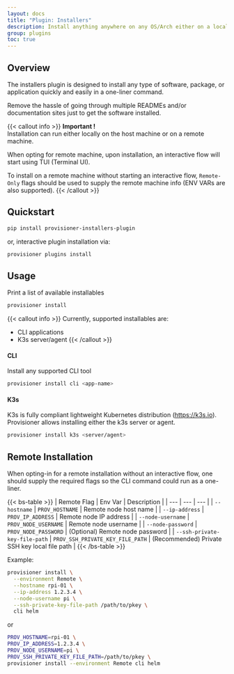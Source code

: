 ```yaml
---
layout: docs
title: "Plugin: Installers"
description: Install anything anywhere on any OS/Arch either on a local or remote machine.
group: plugins
toc: true
---
```


## Overview

The installers plugin is designed to install any type of software, package, or application quickly and easily in a one-liner command.

Remove the hassle of going through multiple READMEs and/or documentation sites just to get the software installed.

{{< callout info >}}
**Important !** <br>
Installation can run either locally on the host machine or on a remote machine.<br>

When opting for remote machine, upon installation, an interactive flow will start using TUI (Terminal UI).<br>

To install on a remote machine without starting an interactive flow, `Remote-Only` flags should be used to supply the remote machine info (ENV VARs are also supported).
{{< /callout >}}

## Quickstart

```bash
pip install provisioner-installers-plugin
```

or, interactive plugin installation via:

```bash 
provisioner plugins install
```

## Usage

Print a list of available installables

```bash
provisioner install 
```

{{< callout info >}}
Currently, supported installables are:
* CLI applications
* K3s server/agent
{{< /callout >}}

#### CLI

Install any supported CLI tool

```bash
provisioner install cli <app-name>
```

#### K3s

K3s is fully compliant lightweight Kubernetes distribution (https://k3s.io).<br>
Provisioner allows installing either the k3s server or agent.

```bash
provisioner install k3s <server/agent>
```

## Remote Installation

When opting-in for a remote installation without an interactive flow, one should supply the required flags so the CLI command could run as a one-liner.

{{< bs-table >}}
| Remote Flag | Env Var | Description |
| --- | --- | --- |
| `--hostname` | `PROV_HOSTNAME` | Remote node host name |
| `--ip-address` | `PROV_IP_ADDRESS` | Remote node IP address |
| `--node-username` | `PROV_NODE_USERNAME` | Remote node username |
| `--node-password` | `PROV_NODE_PASSWORD` | (Optional) Remote node password |
| `--ssh-private-key-file-path` | `PROV_SSH_PRIVATE_KEY_FILE_PATH` | (Recommended) Private SSH key local file path |
{{< /bs-table >}}

Example:

```bash
provisioner install \
  --environment Remote \
  --hostname rpi-01 \
  --ip-address 1.2.3.4 \
  --node-username pi \
  --ssh-private-key-file-path /path/to/pkey \
  cli helm
```

or

```bash
PROV_HOSTNAME=rpi-01 \
PROV_IP_ADDRESS=1.2.3.4 \
PROV_NODE_USERNAME=pi \
PROV_SSH_PRIVATE_KEY_FILE_PATH=/path/to/pkey \
provisioner install --environment Remote cli helm
```